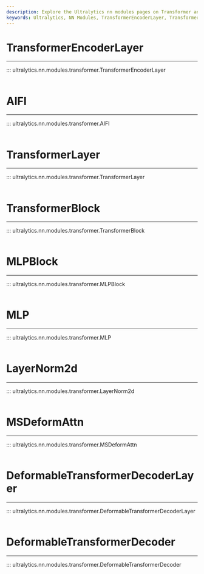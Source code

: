 ```yaml
---
description: Explore the Ultralytics nn modules pages on Transformer and MLP blocks, LayerNorm2d, and Deformable Transformer Decoder Layer.
keywords: Ultralytics, NN Modules, TransformerEncoderLayer, TransformerLayer, MLPBlock, LayerNorm2d, DeformableTransformerDecoderLayer, examples, code snippets, tutorials
---
```


# TransformerEncoderLayer
---
::: ultralytics.nn.modules.transformer.TransformerEncoderLayer
<br><br>

# AIFI
---
::: ultralytics.nn.modules.transformer.AIFI
<br><br>

# TransformerLayer
---
::: ultralytics.nn.modules.transformer.TransformerLayer
<br><br>

# TransformerBlock
---
::: ultralytics.nn.modules.transformer.TransformerBlock
<br><br>

# MLPBlock
---
::: ultralytics.nn.modules.transformer.MLPBlock
<br><br>

# MLP
---
::: ultralytics.nn.modules.transformer.MLP
<br><br>

# LayerNorm2d
---
::: ultralytics.nn.modules.transformer.LayerNorm2d
<br><br>

# MSDeformAttn
---
::: ultralytics.nn.modules.transformer.MSDeformAttn
<br><br>

# DeformableTransformerDecoderLayer
---
::: ultralytics.nn.modules.transformer.DeformableTransformerDecoderLayer
<br><br>

# DeformableTransformerDecoder
---
::: ultralytics.nn.modules.transformer.DeformableTransformerDecoder
<br><br>
